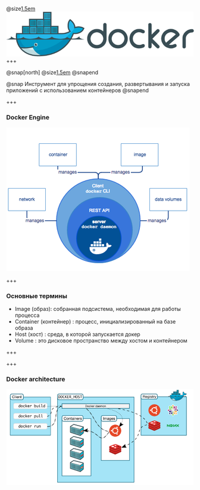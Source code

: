 
@size[1.5em](Знакомство)
![logo](images/docker_logo.png)
+++

@snap[north]
@size[1.5em](Docker)
@snapend

@snap
Инструмент для упрощения создания, развертывания и запуска приложений с использованием контейнеров
@snapend

+++

### Docker Engine

![Docker Engine](images/engine.png)

+++

### Основные термины

- Image (образ): собранная подсистема, необходимая для работы процесса
- Container (контейнер) : процесс, инициализированный на базе образа
- Host (хост) : среда, в которой запускается докер
- Volume : это дисковое пространство между хостом и контейнером

+++

+++

### Docker architecture

![Docker Architecture](images/architecture.png)
